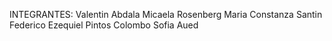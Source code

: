 INTEGRANTES:
Valentin Abdala
Micaela Rosenberg
Maria Constanza Santin
Federico Ezequiel Pintos Colombo
Sofia Aued
